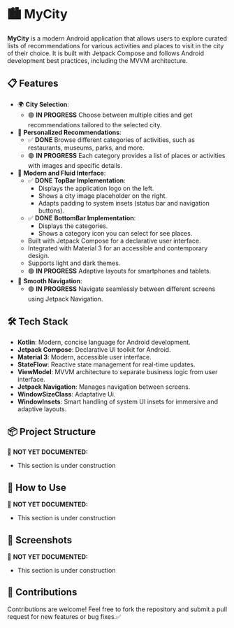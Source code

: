 # 🏙️ **MyCity**
**MyCity** is a modern Android application that allows users to explore curated lists of recommendations for various activities and places to visit in the city of their choice. It is built with Jetpack Compose and follows Android development best practices, including the MVVM architecture.

## 📋 **Features**
   - 🌍 **City Selection**:
      - 🟢 **IN PROGRESS** Choose between multiple cities and get recommendations tailored to the selected city.
   - 🌟 **Personalized Recommendations**:
      - ✅ **DONE** Browse different categories of activities, such as restaurants, museums, parks, and more.
      - 🟢 **IN PROGRESS**  Each category provides a list of places or activities with images and specific details.
   - 🎨 **Modern and Fluid Interface**:
      - ✅ **DONE** **TopBar Implementation**:
         - Displays the application logo on the left.
         - Shows a city image placeholder on the right.
         - Adapts padding to system insets (status bar and navigation buttons).
      - ✅ **DONE** **BottomBar Implementation**:
         - Displays the categories.
         - Shows a category icon you can select for see places.
      - Built with Jetpack Compose for a declarative user interface.
      - Integrated with Material 3 for an accessible and contemporary design.
      - Supports light and dark themes.
      - 🟢 **IN PROGRESS** Adaptive layouts for smartphones and tablets.
   - 🔄 **Smooth Navigation**:
      - 🟢 **IN PROGRESS** Navigate seamlessly between different screens using Jetpack Navigation.                   

## 🛠️ **Tech Stack**
   - **Kotlin**: Modern, concise language for Android development.
   - **Jetpack Compose**: Declarative UI toolkit for Android.
   - **Material 3**: Modern, accessible user interface.
   - **StateFlow**: Reactive state management for real-time updates.
   - **ViewModel**: MVVM architecture to separate business logic from user interface.
   - **Jetpack Navigation**: Manages navigation between screens.
   - **WindowSizeClass**: Adaptative Ui.
   - **WindowInsets**: Smart handling of system UI insets for immersive and adaptive layouts.

## 📦 **Project Structure**
🔴 **NOT YET DOCUMENTED:**
   - This section is under construction

## 🚀 **How to Use**
🔴 **NOT YET DOCUMENTED:**
   - This section is under construction
   
## 📸 **Screenshots**
🔴 **NOT YET DOCUMENTED:**
   - This section is under construction

## 🤝 **Contributions**
Contributions are welcome! Feel free to fork the repository and submit a pull request for new features or bug fixes.✅